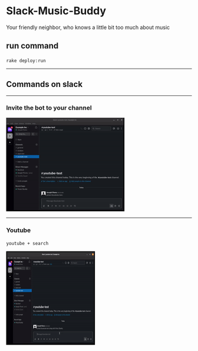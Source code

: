 # Slack-Music-Buddy
Your friendly neighbor, who knows a little bit too much about music

## run command
  `rake deploy:run`

---
## Commands on slack
---
### Invite the bot to your channel

![invite image](./images/invite.gif)

---
### Youtube
  `youtube + search`

![youtube command](./images/youtube.gif)
